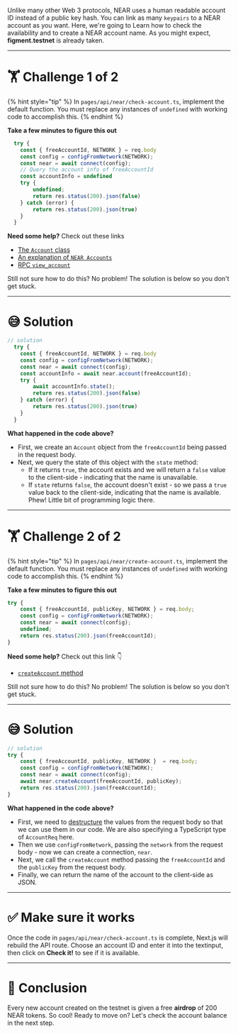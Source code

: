 Unlike many other Web 3 protocols, NEAR uses a human readable account ID instead of a public key hash. You can link as many `keypairs` to a NEAR account as you want. Here, we're going to Learn how to check the availability and to create a NEAR account name. As you might expect, **figment.testnet** is already taken.

---

# 🏋️ Challenge 1 of 2

{% hint style="tip" %}
In `pages/api/near/check-account.ts`, implement the default function. You must replace any instances of `undefined` with working code to accomplish this.
{% endhint %}

**Take a few minutes to figure this out**

```typescript
  try {
    const { freeAccountId, NETWORK } = req.body
    const config = configFromNetwork(NETWORK);
    const near = await connect(config);
    // Query the account info of freeAccountId
    const accountInfo = undefined
    try {
        undefined;
        return res.status(200).json(false)
    } catch (error) {
        return res.status(200).json(true)
    }
  }
```

**Need some help?** Check out these links

- [The `Account` class](https://near.github.io/near-api-js/classes/account.account-1.html)
- [An explanation of `NEAR Accounts`](https://docs.near.org/docs/concepts/account)
- [RPC `view_account`](https://docs.near.org/docs/develop/front-end/rpc#view-account)

Still not sure how to do this? No problem! The solution is below so you don't get stuck.

---

# 😅 Solution

```typescript
// solution
  try {
    const { freeAccountId, NETWORK } = req.body
    const config = configFromNetwork(NETWORK);
    const near = await connect(config);
    const accountInfo = await near.account(freeAccountId);
    try {
        await accountInfo.state();
        return res.status(200).json(false)
    } catch (error) {
        return res.status(200).json(true)
    }
  }
```

**What happened in the code above?**

- First, we create an `Account` object from the `freeAccountId` being passed in the request body.
- Next, we query the state of this object with the `state` method:
  - If it returns `true`, the account exists and we will return a `false` value to the client-side - indicating that the name is unavailable.
  - If `state` returns `false`, the account doesn't exist - so we pass a `true` value back to the client-side, indicating that the name is available. Phew! Little bit of programming logic there.

---

# 🏋️ Challenge 2 of 2

{% hint style="tip" %}
In `pages/api/near/create-account.ts`, implement the default function. You must replace any instances of `undefined` with working code to accomplish this.
{% endhint %}

**Take a few minutes to figure this out**

```typescript
try {
    const { freeAccountId, publicKey, NETWORK } = req.body;
    const config = configFromNetwork(NETWORK);
    const near = await connect(config);
    undefined;
    return res.status(200).json(freeAccountId);
}
```

**Need some help?** Check out this link 👇

- [`createAccount` method](https://near.github.io/near-api-js/classes/near.near-1.html#createaccount)

Still not sure how to do this? No problem! The solution is below so you don't get stuck.

---

# 😅 Solution

```typescript
// solution
try {
    const { freeAccountId, publicKey, NETWORK }  = req.body;
    const config = configFromNetwork(NETWORK);
    const near = await connect(config);
    await near.createAccount(freeAccountId, publicKey);
    return res.status(200).json(freeAccountId);
}
```

**What happened in the code above?**

- First, we need to [destructure](https://dmitripavlutin.com/javascript-object-destructuring/) the values from the request body so that we can use them in our code. We are also specifying a TypeScript type of `AccountReq` here.
- Then we use `configFromNetwork`, passing the `network` from the request body - now we can create a connection, `near`.
- Next, we call the `createAccount` method passing the `freeAccountId` and the `publicKey` from the request body.
- Finally, we can return the name of the account to the client-side as JSON.

---

# ✅ Make sure it works

Once the code in `pages/api/near/check-account.ts` is complete, Next.js will rebuild the API route. Choose an account ID and enter it into the textinput, then click on **Check it!** to see if it is available.

---

# 🏁 Conclusion

Every new account created on the testnet is given a free **airdrop** of 200 NEAR tokens. So cool!
Ready to move on? Let's check the account balance in the next step.
